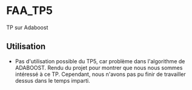 # FAA_TP5
TP sur Adaboost

Utilisation
-----------

*	Pas d'utilisation possible du TP5, car problème dans l'algorithme de ADABOOST. Rendu du projet pour montrer que nous nous sommes intéressé à ce TP. Cependant, nous n'avons pas pu finir de travailler dessus dans le temps imparti.
